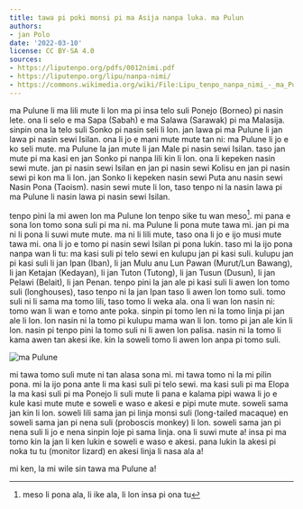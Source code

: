```yaml
---
title: tawa pi poki monsi pi ma Asija nanpa luka. ma Pulun
authors:
- jan Polo
date: '2022-03-10'
license: CC BY-SA 4.0
sources:
- https://liputenpo.org/pdfs/0012nimi.pdf
- https://liputenpo.org/lipu/nanpa-nimi/
- https://commons.wikimedia.org/wiki/File:Lipu_tenpo_nanpa_nimi_-_ma_Pulune.png
---
```


ma Pulune li ma lili mute li lon ma pi insa telo suli Ponejo (Borneo) pi nasin lete. ona li selo e ma Sapa (Sabah) e ma Salawa (Sarawak) pi ma Malasija. sinpin ona la telo suli Sonko pi nasin seli li lon. jan lawa pi ma Pulune li jan lawa pi nasin sewi Isilan. ona li jo e mani mute mute tan ni: ma Pulune li jo e ko seli mute. ma Pulune la jan mute li jan Male pi nasin sewi Isilan. taso jan mute pi ma kasi en jan Sonko pi nanpa lili kin li lon. ona li kepeken nasin sewi mute. jan pi nasin sewi Isilan en jan pi nasin sewi Kolisu en jan pi nasin sewi pi kon ma li lon. jan Sonko li kepeken nasin sewi Puta anu nasin sewi Nasin Pona (Taoism). nasin sewi mute li lon, taso tenpo ni la nasin lawa pi ma Pulune li nasin lawa pi nasin sewi Isilan.

tenpo pini la mi awen lon ma Pulune lon tenpo sike tu wan meso[^1]. mi pana e sona lon tomo sona suli pi ma ni. ma Pulune li pona mute tawa mi. jan pi ma ni li pona li suwi mute mute. ma ni li lili mute, taso ona li jo e ijo musi mute tawa mi. ona li jo e tomo pi nasin sewi Isilan pi pona lukin. taso mi la ijo pona nanpa wan li tu: ma kasi suli pi telo sewi en kulupu jan pi kasi suli. kulupu jan pi kasi suli li jan Ipan (Iban), li jan Mulu anu Lun Pawan (Murut/Lun Bawang), li jan Ketajan (Kedayan), li jan Tuton (Tutong), li jan Tusun (Dusun), li jan Pelawi (Belait), li jan Penan. tenpo pini la jan ale pi kasi suli li awen lon tomo suli (longhouses), taso tenpo ni la jan Ipan taso li awen lon tomo suli. tomo suli ni li sama ma tomo lili, taso tomo li weka ala. ona li wan lon nasin ni: tomo wan li wan e tomo ante poka. sinpin pi tomo len ni la tomo linja pi jan ale li lon. lon nasin ni la tomo pi kulupu mama wan li lon. tomo pi jan ale kin li lon. nasin pi tenpo pini la tomo suli ni li awen lon palisa. nasin ni la tomo li kama awen tan akesi ike. kin la soweli tomo li awen lon anpa pi tomo suli.

![ma Pulune](https://upload.wikimedia.org/wikipedia/commons/0/0c/Lipu_tenpo_nanpa_nimi_-_ma_Pulune.png)

[^1]: meso li pona ala, li ike ala, li lon insa pi ona tu

mi tawa tomo suli mute ni tan alasa sona mi. mi tawa tomo ni la mi pilin pona. mi la ijo pona ante li ma kasi suli pi telo sewi. ma kasi suli pi ma Elopa la ma kasi suli pi ma Ponejo li suli mute li pana e kalama pipi wawa li jo e kule kasi mute mute e soweli e waso e akesi e pipi mute mute. soweli sama jan kin li lon. soweli lili sama jan pi linja monsi suli (long-tailed macaque) en soweli sama jan pi nena suli (proboscis monkey) li lon. soweli sama jan pi nena suli li jo e nena sinpin loje pi sama linja. ona li suwi mute a! insa pi ma tomo kin la jan li ken lukin e soweli e waso e akesi. pana lukin la akesi pi noka tu tu (monitor lizard) en akesi linja li nasa ala a!

mi ken, la mi wile sin tawa ma Pulune a!